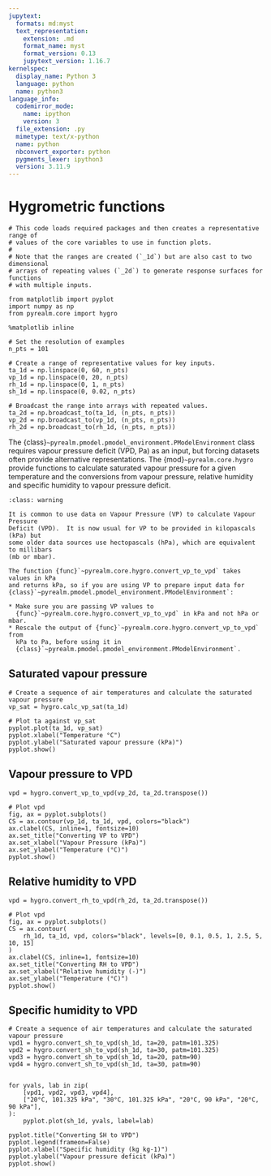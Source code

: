 ```yaml
---
jupytext:
  formats: md:myst
  text_representation:
    extension: .md
    format_name: myst
    format_version: 0.13
    jupytext_version: 1.16.7
kernelspec:
  display_name: Python 3
  language: python
  name: python3
language_info:
  codemirror_mode:
    name: ipython
    version: 3
  file_extension: .py
  mimetype: text/x-python
  name: python
  nbconvert_exporter: python
  pygments_lexer: ipython3
  version: 3.11.9
---
```


# Hygrometric functions

```{code-cell} ipython3
# This code loads required packages and then creates a representative range of
# values of the core variables to use in function plots.
#
# Note that the ranges are created (`_1d`) but are also cast to two dimensional
# arrays of repeating values (`_2d`) to generate response surfaces for functions
# with multiple inputs.

from matplotlib import pyplot
import numpy as np
from pyrealm.core import hygro

%matplotlib inline

# Set the resolution of examples
n_pts = 101

# Create a range of representative values for key inputs.
ta_1d = np.linspace(0, 60, n_pts)
vp_1d = np.linspace(0, 20, n_pts)
rh_1d = np.linspace(0, 1, n_pts)
sh_1d = np.linspace(0, 0.02, n_pts)

# Broadcast the range into arrays with repeated values.
ta_2d = np.broadcast_to(ta_1d, (n_pts, n_pts))
vp_2d = np.broadcast_to(vp_1d, (n_pts, n_pts))
rh_2d = np.broadcast_to(rh_1d, (n_pts, n_pts))
```

The {class}`~pyrealm.pmodel.pmodel_environment.PModelEnvironment` class requires
vapour pressure
deficit (VPD, Pa) as an input, but forcing datasets often provide alternative
representations. The {mod}`~pyrealm.core.hygro`  provide functions to calculate
saturated
vapour pressure for a given temperature and the conversions from vapour pressure,
relative humidity and specific humidity to vapour pressure deficit.

```{admonition} Vapour Pressure and units
:class: warning

It is common to use data on Vapour Pressure (VP) to calculate Vapour Pressure
Deficit (VPD).  It is now usual for VP to be provided in kilopascals (kPa) but
some older data sources use hectopascals (hPa), which are equivalent to millibars
(mb or mbar).

The function {func}`~pyrealm.core.hygro.convert_vp_to_vpd` takes values in kPa
and returns kPa, so if you are using VP to prepare input data for
{class}`~pyrealm.pmodel.pmodel_environment.PModelEnvironment`:

* Make sure you are passing VP values to
  {func}`~pyrealm.core.hygro.convert_vp_to_vpd` in kPa and not hPa or mbar.
* Rescale the output of {func}`~pyrealm.core.hygro.convert_vp_to_vpd` from
  kPa to Pa, before using it in
  {class}`~pyrealm.pmodel.pmodel_environment.PModelEnvironment`.

```

## Saturated vapour pressure

```{code-cell} ipython3
# Create a sequence of air temperatures and calculate the saturated vapour pressure
vp_sat = hygro.calc_vp_sat(ta_1d)

# Plot ta against vp_sat
pyplot.plot(ta_1d, vp_sat)
pyplot.xlabel("Temperature °C")
pyplot.ylabel("Saturated vapour pressure (kPa)")
pyplot.show()
```

## Vapour pressure to VPD

```{code-cell} ipython3
vpd = hygro.convert_vp_to_vpd(vp_2d, ta_2d.transpose())

# Plot vpd
fig, ax = pyplot.subplots()
CS = ax.contour(vp_1d, ta_1d, vpd, colors="black")
ax.clabel(CS, inline=1, fontsize=10)
ax.set_title("Converting VP to VPD")
ax.set_xlabel("Vapour Pressure (kPa)")
ax.set_ylabel("Temperature (°C)")
pyplot.show()
```

## Relative humidity to VPD

```{code-cell} ipython3
vpd = hygro.convert_rh_to_vpd(rh_2d, ta_2d.transpose())

# Plot vpd
fig, ax = pyplot.subplots()
CS = ax.contour(
    rh_1d, ta_1d, vpd, colors="black", levels=[0, 0.1, 0.5, 1, 2.5, 5, 10, 15]
)
ax.clabel(CS, inline=1, fontsize=10)
ax.set_title("Converting RH to VPD")
ax.set_xlabel("Relative humidity (-)")
ax.set_ylabel("Temperature (°C)")
pyplot.show()
```

## Specific humidity to VPD

```{code-cell} ipython3
# Create a sequence of air temperatures and calculate the saturated vapour pressure
vpd1 = hygro.convert_sh_to_vpd(sh_1d, ta=20, patm=101.325)
vpd2 = hygro.convert_sh_to_vpd(sh_1d, ta=30, patm=101.325)
vpd3 = hygro.convert_sh_to_vpd(sh_1d, ta=20, patm=90)
vpd4 = hygro.convert_sh_to_vpd(sh_1d, ta=30, patm=90)


for yvals, lab in zip(
    [vpd1, vpd2, vpd3, vpd4],
    ["20°C, 101.325 kPa", "30°C, 101.325 kPa", "20°C, 90 kPa", "20°C, 90 kPa"],
):
    pyplot.plot(sh_1d, yvals, label=lab)

pyplot.title("Converting SH to VPD")
pyplot.legend(frameon=False)
pyplot.xlabel("Specific humidity (kg kg-1)")
pyplot.ylabel("Vapour pressure deficit (kPa)")
pyplot.show()
```
